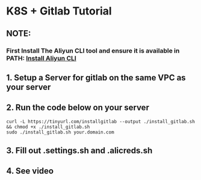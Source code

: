# K8S + Gitlab Tutorial
## NOTE:
### First Install The Aliyun CLI tool and ensure it is available in PATH: [Install Aliyun CLI](https://www.alibabacloud.com/help/doc-detail/90765.htm)
## 1. Setup a Server for gitlab on the same VPC as your server

## 2. Run the code below on your server
```
curl -L https://tinyurl.com/installgitlab --output ./install_gitlab.sh && chmod +x ./install_gitlab.sh
sudo ./install_gitlab.sh your.domain.com
```

## 3. Fill out .settings.sh and .alicreds.sh

## 4. See video

